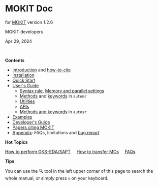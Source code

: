 # MOKIT Doc

for [MOKIT](https://gitlab.com/jxzou/mokit) version 1.2.6

MOKIT developers

Apr 29, 2024

<br>

**Contents**

- [Introduction](./chap1_intro.md) and [how-to-cite](./chap1-2.md)
- [Installation](./chap2_install.md)
- [Quick Start](./chap3_quick.md)
- [User's Guide](./chap4_guide.md)
  + [Syntax rule](./chap4-1.md), [Memory and parallel settings](./chap4-2.md)
  + [Methods](./chap4-3.md) and [keywords](./chap4-4.md) in `automr`
  + [Utilities](./chap4-5.md)
  + [APIs](./chap4-6.md)
  + [Methods and keywords](./chap4-7.md) in `autosr`
- [Examples](./chap5_example.md)
- [Developer's Guide](./chap6.md)
- [Papers citing MOKIT](./citing.md)
- [Appendix](./chap_appdx.md): FAQs, limitations and [bug report](./chap_appdx.md#a3-bug-report)

**Hot Topics**

[How to perform GKS-EDA/SAPT](./chap5-3.md) &nbsp;&nbsp;&nbsp; [How to transfer MOs](./chap4-5.md) &nbsp;&nbsp;&nbsp; [FAQs](./chap_appdx.md#a1-frequently-asked-questions-faq)

**Tips**

You can use the &#128269; tool in the left upper corner of this page to search the whole manual, or simply press `s` on your keyboard.

